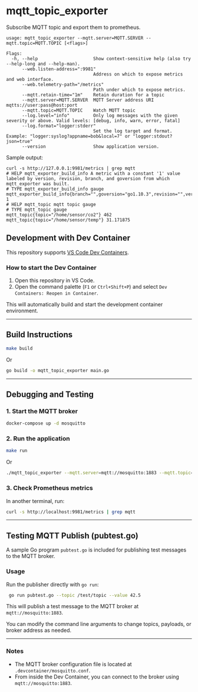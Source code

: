 mqtt\_topic\_exporter
==================

Subscribe MQTT topic and export them to prometheus.

```
usage: mqtt_topic_exporter --mqtt.server=MQTT.SERVER --mqtt.topic=MQTT.TOPIC [<flags>]

Flags: 
  -h, --help                     Show context-sensitive help (also try --help-long and --help-man).
      --web.listen-address=":9981"  
                                 Address on which to expose metrics and web interface.
      --web.telemetry-path="/metrics"  
                                 Path under which to expose metrics.
      --mqtt.retain-time="1m"    Retain duration for a topic
      --mqtt.server=MQTT.SERVER  MQTT Server address URI mqtts://user:pass@host:port
      --mqtt.topic=MQTT.TOPIC    Watch MQTT topic
      --log.level="info"         Only log messages with the given severity or above. Valid levels: [debug, info, warn, error, fatal]
      --log.format="logger:stderr"  
                                 Set the log target and format. Example: "logger:syslog?appname=bob&local=7" or "logger:stdout?json=true"
      --version                  Show application version.
```

Sample output:
```
curl -s http://127.0.0.1:9981/metrics | grep mqtt
# HELP mqtt_exporter_build_info A metric with a constant '1' value labeled by version, revision, branch, and goversion from which mqtt_exporter was built.
# TYPE mqtt_exporter_build_info gauge
mqtt_exporter_build_info{branch="",goversion="go1.10.3",revision="",version=""} 1
# HELP mqtt_topic mqtt topic gauge
# TYPE mqtt_topic gauge
mqtt_topic{topic="/home/sensor/co2"} 462
mqtt_topic{topic="/home/sensor/temp"} 31.171875
```

## Development with Dev Container

This repository supports [VS Code Dev Containers](https://code.visualstudio.com/docs/devcontainers/containers).

### How to start the Dev Container
1. Open this repository in VS Code.
2. Open the command palette (`F1` or `Ctrl+Shift+P`) and select `Dev Containers: Reopen in Container`.

This will automatically build and start the development container environment.

---

## Build Instructions

```sh
make build
```
Or
```sh
go build -o mqtt_topic_exporter main.go
```

---

## Debugging and Testing

### 1. Start the MQTT broker

```sh
docker-compose up -d mosquitto
```

### 2. Run the application

```sh
make run
```
Or
```sh
./mqtt_topic_exporter --mqtt.server=mqtt://mosquitto:1883 --mqtt.topic=/test/topic
```

### 3. Check Prometheus metrics

In another terminal, run:

```sh
curl -s http://localhost:9981/metrics | grep mqtt
```

---

## Testing MQTT Publish (pubtest.go)

A sample Go program `pubtest.go` is included for publishing test messages to the MQTT broker.

### Usage

Run the publisher directly with `go run`:
```sh
 go run pubtest.go --topic /test/topic --value 42.5
```

This will publish a test message to the MQTT broker at `mqtt://mosquitto:1883`.

You can modify the command line arguments to change topics, payloads, or broker address as needed.

---

### Notes
- The MQTT broker configuration file is located at `.devcontainer/mosquitto.conf`.
- From inside the Dev Container, you can connect to the broker using `mqtt://mosquitto:1883`.
